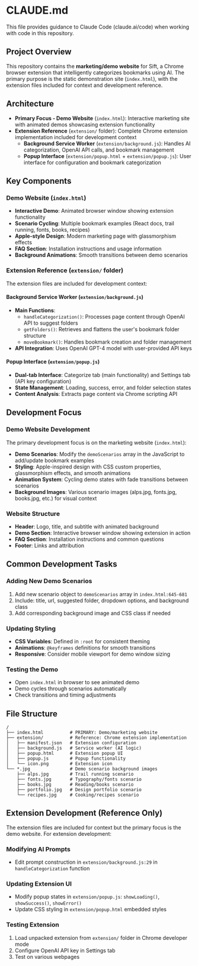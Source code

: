 # CLAUDE.md

This file provides guidance to Claude Code (claude.ai/code) when working with code in this repository.

## Project Overview

This repository contains the **marketing/demo website** for Sift, a Chrome browser extension that intelligently categorizes bookmarks using AI. The primary purpose is the static demonstration site (`index.html`), with the extension files included for context and development reference.

## Architecture

- **Primary Focus - Demo Website** (`index.html`): Interactive marketing site with animated demos showcasing extension functionality
- **Extension Reference** (`extension/` folder): Complete Chrome extension implementation included for development context
  - **Background Service Worker** (`extension/background.js`): Handles AI categorization, OpenAI API calls, and bookmark management  
  - **Popup Interface** (`extension/popup.html` + `extension/popup.js`): User interface for configuration and bookmark categorization

## Key Components

### Demo Website (`index.html`)
- **Interactive Demo**: Animated browser window showing extension functionality
- **Scenario Cycling**: Multiple bookmark examples (React docs, trail running, fonts, books, recipes)
- **Apple-style Design**: Modern marketing page with glassmorphism effects
- **FAQ Section**: Installation instructions and usage information
- **Background Animations**: Smooth transitions between demo scenarios

### Extension Reference (`extension/` folder)
The extension files are included for development context:

#### Background Service Worker (`extension/background.js`)
- **Main Functions**:
  - `handleCategorization()`: Processes page content through OpenAI API to suggest folders
  - `getFolders()`: Retrieves and flattens the user's bookmark folder structure  
  - `moveBookmark()`: Handles bookmark creation and folder management
- **API Integration**: Uses OpenAI GPT-4 model with user-provided API keys

#### Popup Interface (`extension/popup.js`)  
- **Dual-tab Interface**: Categorize tab (main functionality) and Settings tab (API key configuration)
- **State Management**: Loading, success, error, and folder selection states
- **Content Analysis**: Extracts page content via Chrome scripting API

## Development Focus

### Demo Website Development
The primary development focus is on the marketing website (`index.html`):

- **Demo Scenarios**: Modify the `demoScenarios` array in the JavaScript to add/update bookmark examples
- **Styling**: Apple-inspired design with CSS custom properties, glassmorphism effects, and smooth animations
- **Animation System**: Cycling demo states with fade transitions between scenarios
- **Background Images**: Various scenario images (alps.jpg, fonts.jpg, books.jpg, etc.) for visual context

### Website Structure
- **Header**: Logo, title, and subtitle with animated background
- **Demo Section**: Interactive browser window showing extension in action
- **FAQ Section**: Installation instructions and common questions
- **Footer**: Links and attribution

## Common Development Tasks

### Adding New Demo Scenarios
1. Add new scenario object to `demoScenarios` array in `index.html:645-681`
2. Include: title, url, suggested folder, dropdown options, and background class
3. Add corresponding background image and CSS class if needed

### Updating Styling
- **CSS Variables**: Defined in `:root` for consistent theming
- **Animations**: `@keyframes` definitions for smooth transitions
- **Responsive**: Consider mobile viewport for demo window sizing

### Testing the Demo
- Open `index.html` in browser to see animated demo
- Demo cycles through scenarios automatically
- Check transitions and timing adjustments

## File Structure

```
/
├── index.html          # PRIMARY: Demo/marketing website
├── extension/          # Reference: Chrome extension implementation
│   ├── manifest.json   # Extension configuration
│   ├── background.js   # Service worker (AI logic)
│   ├── popup.html      # Extension popup UI
│   ├── popup.js        # Popup functionality
│   └── icon.png        # Extension icon
└── *.jpg               # Demo scenario background images
    ├── alps.jpg        # Trail running scenario
    ├── fonts.jpg       # Typography/fonts scenario  
    ├── books.jpg       # Reading/books scenario
    ├── portfolio.jpg   # Design portfolio scenario
    └── recipes.jpg     # Cooking/recipes scenario
```

## Extension Development (Reference Only)

The extension files are included for context but the primary focus is the demo website. For extension development:

### Modifying AI Prompts
- Edit prompt construction in `extension/background.js:29` in `handleCategorization` function

### Updating Extension UI
- Modify popup states in `extension/popup.js`: `showLoading()`, `showSuccess()`, `showError()`
- Update CSS styling in `extension/popup.html` embedded styles

### Testing Extension
1. Load unpacked extension from `extension/` folder in Chrome developer mode
2. Configure OpenAI API key in Settings tab
3. Test on various webpages